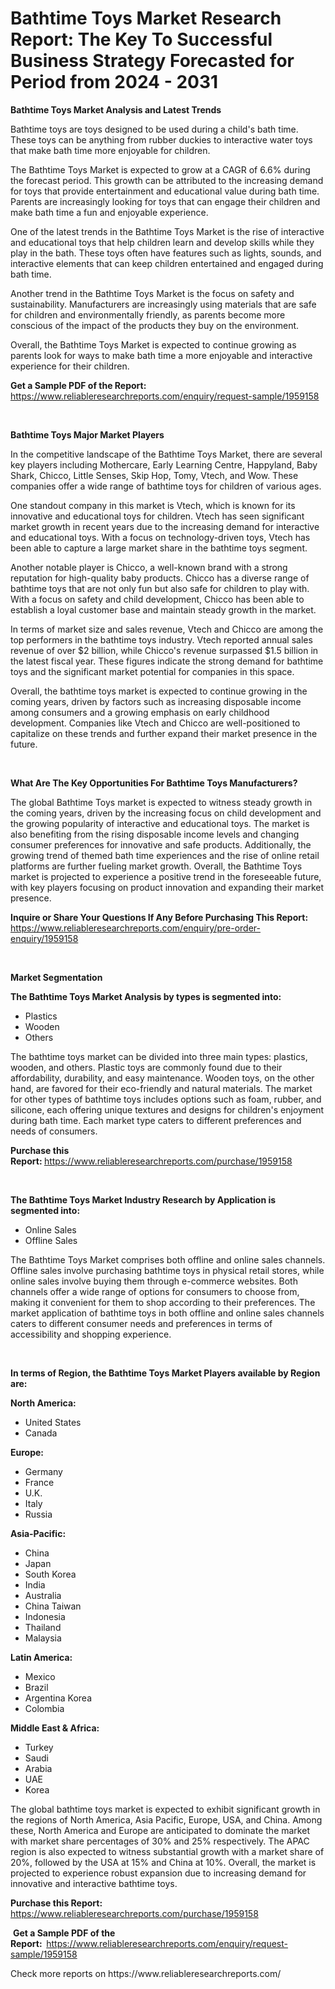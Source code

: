 <p><h1>Bathtime Toys Market Research Report: The Key To Successful Business Strategy Forecasted for Period from 2024 - 2031</h1></p><p><strong>Bathtime Toys Market Analysis and Latest Trends</strong></p>
<p><p>Bathtime toys are toys designed to be used during a child's bath time. These toys can be anything from rubber duckies to interactive water toys that make bath time more enjoyable for children.</p><p>The Bathtime Toys Market is expected to grow at a CAGR of 6.6% during the forecast period. This growth can be attributed to the increasing demand for toys that provide entertainment and educational value during bath time. Parents are increasingly looking for toys that can engage their children and make bath time a fun and enjoyable experience.</p><p>One of the latest trends in the Bathtime Toys Market is the rise of interactive and educational toys that help children learn and develop skills while they play in the bath. These toys often have features such as lights, sounds, and interactive elements that can keep children entertained and engaged during bath time.</p><p>Another trend in the Bathtime Toys Market is the focus on safety and sustainability. Manufacturers are increasingly using materials that are safe for children and environmentally friendly, as parents become more conscious of the impact of the products they buy on the environment.</p><p>Overall, the Bathtime Toys Market is expected to continue growing as parents look for ways to make bath time a more enjoyable and interactive experience for their children.</p></p>
<p><strong>Get a Sample PDF of the Report:&nbsp;</strong> <a href="https://www.reliableresearchreports.com/enquiry/request-sample/1959158">https://www.reliableresearchreports.com/enquiry/request-sample/1959158</a></p>
<p>&nbsp;</p>
<p><strong>Bathtime Toys Major Market Players</strong></p>
<p><p>In the competitive landscape of the Bathtime Toys Market, there are several key players including Mothercare, Early Learning Centre, Happyland, Baby Shark, Chicco, Little Senses, Skip Hop, Tomy, Vtech, and Wow. These companies offer a wide range of bathtime toys for children of various ages.</p><p>One standout company in this market is Vtech, which is known for its innovative and educational toys for children. Vtech has seen significant market growth in recent years due to the increasing demand for interactive and educational toys. With a focus on technology-driven toys, Vtech has been able to capture a large market share in the bathtime toys segment.</p><p>Another notable player is Chicco, a well-known brand with a strong reputation for high-quality baby products. Chicco has a diverse range of bathtime toys that are not only fun but also safe for children to play with. With a focus on safety and child development, Chicco has been able to establish a loyal customer base and maintain steady growth in the market.</p><p>In terms of market size and sales revenue, Vtech and Chicco are among the top performers in the bathtime toys industry. Vtech reported annual sales revenue of over $2 billion, while Chicco's revenue surpassed $1.5 billion in the latest fiscal year. These figures indicate the strong demand for bathtime toys and the significant market potential for companies in this space.</p><p>Overall, the bathtime toys market is expected to continue growing in the coming years, driven by factors such as increasing disposable income among consumers and a growing emphasis on early childhood development. Companies like Vtech and Chicco are well-positioned to capitalize on these trends and further expand their market presence in the future.</p></p>
<p>&nbsp;</p>
<p><strong>What Are The Key Opportunities For Bathtime Toys Manufacturers?</strong></p>
<p><p>The global Bathtime Toys market is expected to witness steady growth in the coming years, driven by the increasing focus on child development and the growing popularity of interactive and educational toys. The market is also benefiting from the rising disposable income levels and changing consumer preferences for innovative and safe products. Additionally, the growing trend of themed bath time experiences and the rise of online retail platforms are further fueling market growth. Overall, the Bathtime Toys market is projected to experience a positive trend in the foreseeable future, with key players focusing on product innovation and expanding their market presence.</p></p>
<p><strong>Inquire or Share Your Questions If Any Before Purchasing This Report:</strong> <a href="https://www.reliableresearchreports.com/enquiry/pre-order-enquiry/1959158">https://www.reliableresearchreports.com/enquiry/pre-order-enquiry/1959158</a></p>
<p>&nbsp;</p>
<p><strong>Market Segmentation</strong></p>
<p><strong>The Bathtime Toys Market Analysis by types is segmented into:</strong></p>
<p><ul><li>Plastics</li><li>Wooden</li><li>Others</li></ul></p>
<p><p>The bathtime toys market can be divided into three main types: plastics, wooden, and others. Plastic toys are commonly found due to their affordability, durability, and easy maintenance. Wooden toys, on the other hand, are favored for their eco-friendly and natural materials. The market for other types of bathtime toys includes options such as foam, rubber, and silicone, each offering unique textures and designs for children's enjoyment during bath time. Each market type caters to different preferences and needs of consumers.</p></p>
<p><strong>Purchase this Report:&nbsp;</strong><a href="https://www.reliableresearchreports.com/purchase/1959158">https://www.reliableresearchreports.com/purchase/1959158</a></p>
<p>&nbsp;</p>
<p><strong>The Bathtime Toys Market Industry Research by Application is segmented into:</strong></p>
<p><ul><li>Online Sales</li><li>Offline Sales</li></ul></p>
<p><p>The Bathtime Toys Market comprises both offline and online sales channels. Offline sales involve purchasing bathtime toys in physical retail stores, while online sales involve buying them through e-commerce websites. Both channels offer a wide range of options for consumers to choose from, making it convenient for them to shop according to their preferences. The market application of bathtime toys in both offline and online sales channels caters to different consumer needs and preferences in terms of accessibility and shopping experience.</p></p>
<p>&nbsp;</p>
<p><strong>In terms of Region, the Bathtime Toys Market Players available by Region are:</strong></p>
<p>
    <p> <strong> North America: </strong>
        <ul>
            <li>United States</li>
            <li>Canada</li>
        </ul>
        </p> 
    <p> <strong> Europe: </strong>
        <ul>
            <li>Germany</li>
            <li>France</li>
            <li>U.K.</li>
            <li>Italy</li>
            <li>Russia</li>
        </ul>
        </p> 
    <p> <strong> Asia-Pacific: </strong>
        <ul>
            <li>China</li>
            <li>Japan</li>
            <li>South Korea</li>
            <li>India</li>
            <li>Australia</li>
            <li>China Taiwan</li>
            <li>Indonesia</li>
            <li>Thailand</li>
            <li>Malaysia</li>
        </ul>
        </p> 
    <p> <strong> Latin America: </strong>
        <ul>
            <li>Mexico</li>
            <li>Brazil</li>
            <li>Argentina Korea</li>
            <li>Colombia</li>
        </ul>
        </p> 
    <p> <strong> Middle East & Africa: </strong>
        <ul>
            <li>Turkey</li>
            <li>Saudi</li>
            <li>Arabia</li>
            <li>UAE</li>
            <li>Korea</li>
        </ul>
    </p>
    </p>
<p><p>The global bathtime toys market is expected to exhibit significant growth in the regions of North America, Asia Pacific, Europe, USA, and China. Among these, North America and Europe are anticipated to dominate the market with market share percentages of 30% and 25% respectively. The APAC region is also expected to witness substantial growth with a market share of 20%, followed by the USA at 15% and China at 10%. Overall, the market is projected to experience robust expansion due to increasing demand for innovative and interactive bathtime toys.</p></p>
<p><strong>Purchase this Report: </strong><a href="https://www.reliableresearchreports.com/purchase/1959158">https://www.reliableresearchreports.com/purchase/1959158</a></p>
<p>&nbsp;<strong>Get a Sample PDF of the Report:&nbsp;&nbsp;</strong><a href="https://www.reliableresearchreports.com/enquiry/request-sample/1959158">https://www.reliableresearchreports.com/enquiry/request-sample/1959158</a></p>
<p><strong></strong></p>
<p>Check more reports on https://www.reliableresearchreports.com/</p>